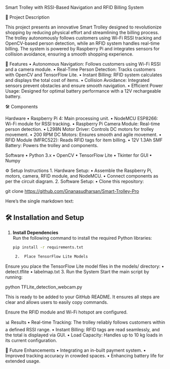 Smart Trolley with RSSI-Based Navigation and RFID Billing System

📜 Project Description

This project presents an innovative Smart Trolley designed to revolutionize shopping by reducing physical effort and streamlining the billing process. The trolley autonomously follows customers using Wi-Fi RSSI tracking and OpenCV-based person detection, while an RFID system handles real-time billing. The system is powered by Raspberry Pi and integrates sensors for collision avoidance, ensuring a smooth shopping experience.

🚀 Features
	•	Autonomous Navigation: Follows customers using Wi-Fi RSSI and a camera module.
	•	Real-Time Person Detection: Tracks customers with OpenCV and TensorFlow Lite.
	•	Instant Billing: RFID system calculates and displays the total cost of items.
	•	Collision Avoidance: Integrated sensors prevent obstacles and ensure smooth navigation.
	•	Efficient Power Usage: Designed for optimal battery performance with a 12V rechargeable battery.

🛠️ Components

Hardware
	•	Raspberry Pi 4: Main processing unit.
	•	NodeMCU ESP8266: Wi-Fi module for RSSI tracking.
	•	Raspberry Pi Camera Module: Real-time person detection.
	•	L298N Motor Driver: Controls DC motors for trolley movement.
	•	200 RPM DC Motors: Ensures smooth and agile movement.
	•	RFID Module (MFRC522): Reads RFID tags for item billing.
	•	12V 1.3Ah SMF Battery: Powers the trolley and components.

Software
	•	Python 3.x
	•	OpenCV
	•	TensorFlow Lite
	•	Tkinter for GUI
	•	Numpy

⚙️ Setup Instructions
	1.	Hardware Setup:
	•	Assemble the Raspberry Pi, motors, camera, RFID module, and NodeMCU.
	•	Connect components as per the circuit diagram.
	2.	Software Setup:
	•	Clone this repository:

git clone https://github.com/Gnanasudharsan/Smart-Trolley-Pro


Here’s the single markdown text:

## 🛠️ Installation and Setup

1. **Install Dependencies**  
   Run the following command to install the required Python libraries:
   ```bash
   pip install -r requirements.txt

	2.	Place TensorFlow Lite Models
Ensure you place the TensorFlow Lite model files in the models/ directory:
	•	detect.tflite
	•	labelmap.txt
	3.	Run the System
Start the main script by running:

python TFLite_detection_webcam.py

This is ready to be added to your GitHub README. It ensures all steps are clear and allows users to easily copy commands.

Ensure the RFID module and Wi-Fi hotspot are configured.

📊 Results
	•	Real-time Tracking: The trolley reliably follows customers within a defined RSSI range.
	•	Instant Billing: RFID tags are read seamlessly, and the total is displayed via GUI.
	•	Load Capacity: Handles up to 10 kg loads in its current configuration.

🔮 Future Enhancements
	•	Integrating an in-built payment system.
	•	Improved tracking accuracy in crowded spaces.
	•	Enhancing battery life for extended usage.
